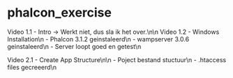 # phalcon_exercise

Video 1.1 - Intro -> Werkt niet, dus sla ik het over.\n\n
Video 1.2 - Windows Installation\n
	- Phalcon 3.1.2 geinstaleerd\n
	- wampserver 3.0.6 geinstaleerd\n
	- Server loopt goed en getest\n

Video 2.1 - Create App Structure\n\n
	- Poject bestand stuctuur\n 
	- .htaccess files gecreeerd\n

